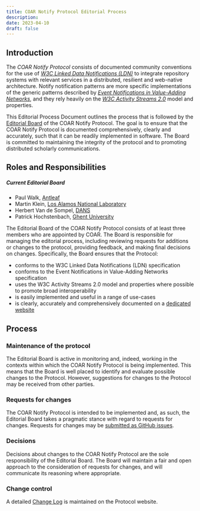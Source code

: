 ```yaml
---
title: COAR Notify Protocol Editorial Process
description:
date: 2023-04-10
draft: false
---
```


## Introduction

The *COAR Notify Protocol* consists of documented community conventions for the use of *[W3C Linked Data Notifications (LDN)](https://www.w3.org/TR/2017/REC-ldn-20170502/)* to integrate repository systems with relevant services in a distributed, resilient and web-native architecture. Notify notification patterns are more specific implementations of the generic patterns described by *[Event Notifications in Value-Adding Networks](https://www.eventnotifications.net/)*, and they rely heavily on the *[W3C Activity Streams 2.0](https://www.w3.org/TR/activitystreams-core/)* model and properties.

This Editorial Process Document outlines the process that is followed by the [Editorial Board](/about#editors) of the COAR Notify Protocol. The goal is to ensure that the COAR Notify Protocol is documented comprehensively, clearly and accurately, such that it can be readily implemented in software. The Board is committed to maintaining the integrity of the protocol and to promoting distributed scholarly communications.

## Roles and Responsibilities

<div id="editorial-board" class="card pattern-category-card">
  <div class="card-header">
    <h5>Current Editorial Board</h5>
  </div>
  <div class="card-body">
    <ul>
      <li>Paul Walk, <a href="https://www.antleaf.com">Antleaf</a></li>
      <li>Martin Klein, <a href="https://www.lanl.gov">Los Alamos National Laboratory</a></li>
      <li>Herbert Van de Sompel, <a href="https://dans.knaw.nl/en/">DANS</a></li>
      <li>Patrick Hochstenbach, <a href="https://www.ugent.be/en">Ghent University</a></li>
    </ul>
  </div>
</div>

The Editorial Board of the COAR Notify Protocol consists of at least three members who are appointed by COAR. The Board is responsible for managing the editorial process, including reviewing requests for additions or changes to the protocol, providing feedback, and making final decisions on changes. Specifically, the Board ensures that the Protocol:

* conforms to the W3C Linked Data Notifications (LDN) specification
* conforms to the Event Notifications in Value-Adding Networks specification
* uses the W3C Activity Streams 2.0 model and properties where possible to promote broad interoperability
* is easily implemented and useful in a range of use-cases
* is clearly, accurately and comprehensively documented on a [dedicated website](https://notify.coar-repositories.org/)

## Process

### Maintenance of the protocol

The Editorial Board is active in monitoring and, indeed, working in the contexts within which the COAR Notify Protocol is being implemented. This means that the Board is well placed to identify and evaluate possible changes to the Protocol. However, suggestions for changes to the Protocol may be received from other parties.

### Requests for changes

The COAR Notify Protocol is intended to be implemented and, as such, the Editorial Board takes a pragmatic stance with regard to requests for changes. Requests for changes may be [submitted as GitHub issues](/about/feedback/).

### Decisions

Decisions about changes to the COAR Notify Protocol are the sole responsibility of the Editorial Board. The Board will maintain a fair and open approach to the consideration of requests for changes, and will communicate its reasoning where appropriate.

### Change control

A detailed [Change Log](https://notify.coar-repositories.org/changelog/) is maintained on the Protocol website.